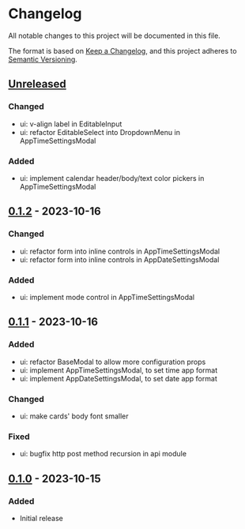 # Changelog

All notable changes to this project will be documented in this file.

The format is based on [Keep a Changelog](https://keepachangelog.com/en/1.1.0/),
and this project adheres to [Semantic Versioning](https://semver.org/spec/v2.0.0.html).

## [Unreleased]
### Changed
- ui: v-align label in EditableInput
- ui: refactor EditableSelect into DropdownMenu in AppTimeSettingsModal
### Added
- ui: implement calendar header/body/text color pickers in AppTimeSettingsModal

## [0.1.2] - 2023-10-16
### Changed
- ui: refactor form into inline controls in AppTimeSettingsModal
- ui: refactor form into inline controls in AppDateSettingsModal
### Added
- ui: implement mode control in AppTimeSettingsModal

## [0.1.1] - 2023-10-16
### Added
- ui: refactor BaseModal to allow more configuration props
- ui: implement AppTimeSettingsModal, to set time app format
- ui: implement AppDateSettingsModal, to set date app format
### Changed
- ui: make cards' body font smaller
### Fixed
- ui: bugfix http post method recursion in api module

## [0.1.0] - 2023-10-15
### Added
- Initial release

[Unreleased]: https://github.com/awtrix-light/hub/compare/v0.1.2...HEAD
[0.1.2]: https://github.com/awtrix-light/hub/compare/v0.1.1...v0.1.2
[0.1.1]: https://github.com/awtrix-light/hub/compare/v0.1.0...v0.1.1
[0.1.0]: https://github.com/awtrix-light/hub/releases/tag/v0.1.0
